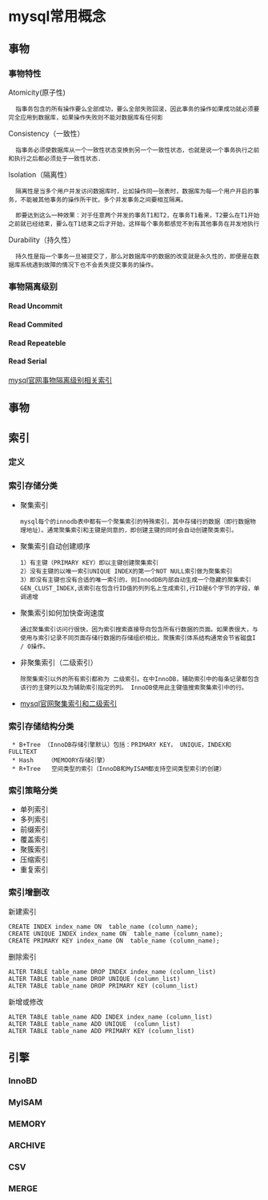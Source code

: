 # mysql常用概念

## 事物
### 事物特性
  Atomicity(原子性)
   
      指事务包含的所有操作要么全部成功，要么全部失败回滚，因此事务的操作如果成功就必须要完全应用到数据库，如果操作失败则不能对数据库有任何影
  
  Consistency（一致性）
  
      指事务必须使数据库从一个一致性状态变换到另一个一致性状态，也就是说一个事务执行之前和执行之后都必须处于一致性状态.
  
  Isolation（隔离性）
      
      隔离性是当多个用户并发访问数据库时，比如操作同一张表时，数据库为每一个用户开启的事务，不能被其他事务的操作所干扰，多个并发事务之间要相互隔离。
      
      即要达到这么一种效果：对于任意两个并发的事务T1和T2，在事务T1看来，T2要么在T1开始之前就已经结束，要么在T1结束之后才开始，这样每个事务都感觉不到有其他事务在并发地执行
      
  Durability（持久性）
  
      持久性是指一个事务一旦被提交了，那么对数据库中的数据的改变就是永久性的，即便是在数据库系统遇到故障的情况下也不会丢失提交事务的操作。
  
### 事物隔离级别
#### Read Uncommit
#### Read Commited
#### Read Repeateble
#### Read Serial

 [mysql官网事物隔离级别相关索引](https://dev.mysql.com/doc/refman/5.7/en/dynindex-isolevel.html)

## 事物

## 索引
### 定义
  
### 索引存储分类
   * 聚集索引
      
         mysql每个的innodb表中都有一个聚集索引的特殊索引，其中存储行的数据（即行数据物理地址）。通常聚集索引和主键是同意的，即创建主键的同时会自动创建聚类索引。
   * 聚集索引自动创建顺序
   
         1）有主键（PRIMARY KEY）即以主键创建聚集索引
         2）没有主键的以唯一索引UNIQUE INDEX的第一个NOT NULL索引做为聚集索引
         3）即没有主键也没有合适的唯一索引的，则InnodDB内部自动生成一个隐藏的聚集索引GEN_CLUST_INDEX,该索引在包含行ID值的列列名上生成索引,行ID是6个字节的字段，单调递增    
         
   * 聚集索引如何加快查询速度
      
         通过聚集索引访问行很快，因为索引搜索直接导向包含所有行数据的页面。如果表很大，与使用与索引记录不同页面存储行数据的存储组织相比，聚簇索引体系结构通常会节省磁盘I / O操作。


   * 非聚集索引（二级索引）
      
         除聚集索引以外的所有索引都称为 二级索引。在中InnoDB，辅助索引中的每条记录都包含该行的主键列以及为辅助索引指定的列。 InnoDB使用此主键值搜索聚集索引中的行。
         
   * [mysql官网聚集索引和二级索引](https://dev.mysql.com/doc/refman/5.7/en/innodb-index-types.html)
   
### 索引存储结构分类
   
     * B+Tree （InnoDB存储引擎默认）包括：PRIMARY KEY， UNIQUE，INDEX和 FULLTEXT
     * Hash    （MEMOORY存储引擎）
     * R+Tree   空间类型的索引（InnoDB和MyISAM都支持空间类型索引的创建）
  
### 索引策略分类
  * 单列索引      
  * 多列索引
  * 前缀索引
  * 覆盖索引
  * 聚簇索引
  * 压缩索引
  * 重复索引

### 索引增删改
   新建索引
   
    CREATE INDEX index_name ON  table_name (column_name);
    CREATE UNIQUE INDEX index_name ON  table_name (column_name);
    CREATE PRIMARY KEY index_name ON  table_name (column_name);
   删除索引
 
    ALTER TABLE table_name DROP INDEX index_name (column_list)
    ALTER TABLE table_name DROP UNIQUE (column_list)
    ALTER TABLE table_name DROP PRIMARY KEY (column_list)
   新增或修改
   
    ALTER TABLE table_name ADD INDEX index_name (column_list)
    ALTER TABLE table_name ADD UNIQUE  (column_list)
    ALTER TABLE table_name ADD PRIMARY KEY (column_list)

## 引擎

### InnoBD
### MyISAM
### MEMORY
### ARCHIVE
### CSV
### MERGE

